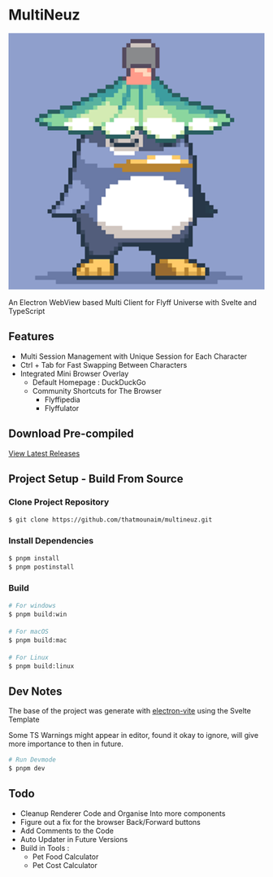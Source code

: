 # MultiNeuz

![alt text](resources/icon.png "MultiNeuz")

An Electron WebView based Multi Client for Flyff Universe with Svelte and TypeScript
## Features
- Multi Session Management with Unique Session for Each Character
- Ctrl + Tab for Fast Swapping Between Characters
- Integrated Mini Browser Overlay
    - Default Homepage : DuckDuckGo
    - Community Shortcuts for The Browser
        - Flyffipedia
        - Flyffulator
## Download Pre-compiled

[View Latest Releases](https://github.com/thatmounaim/multineuz/releases)
## Project Setup - Build From Source

### Clone Project Repository
```bash
$ git clone https://github.com/thatmounaim/multineuz.git
```

### Install Dependencies

```bash
$ pnpm install
$ pnpm postinstall
```

### Build

```bash
# For windows
$ pnpm build:win

# For macOS
$ pnpm build:mac

# For Linux
$ pnpm build:linux
```

## Dev Notes 

The base of the project was generate with [electron-vite](https://electron-vite.org/) using the Svelte Template

Some TS Warnings might appear in editor, found it okay to ignore, will give more importance to then in future.

```bash
# Run Devmode
$ pnpm dev
```

## Todo
- Cleanup Renderer Code and Organise Into more components
- Figure out a fix for the browser Back/Forward buttons
- Add Comments to the Code
- Auto Updater in Future Versions
- Build in Tools :
    - Pet Food Calculator
    - Pet Cost Calculator
